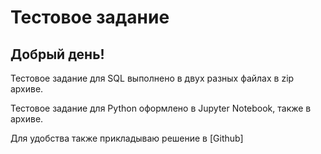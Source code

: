# Тестовое задание  
## Добрый день!

Тестовое задание для SQL выполнено в двух разных файлах в zip архиве.

Тестовое задание для Python оформлено в Jupyter Notebook, также в архиве.

Для удобства также прикладываю решение в [Github]
